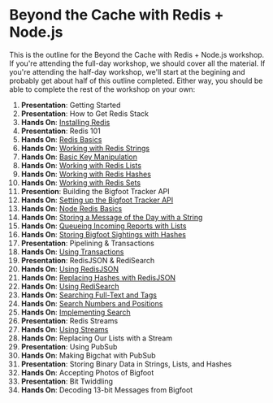 # Beyond the Cache with Redis + Node.js

This is the outline for the Beyond the Cache with Redis + Node.js workshop. If you're attending the full-day workshop, we should cover all the material. If you're attending the half-day workshop, we'll start at the begining and probably get about half of this outline completed. Either way, you should be able to complete the rest of the workshop on your own:

   1. **Presentation**: Getting Started
   2. **Presentation**: How to Get Redis Stack
   3. **Hands On**: [Installing Redis](01-INSTALLATION.md)
   4. **Presentation**: Redis 101
   5. **Hands On**: [Redis Basics](02-REDIS-BASICS.md)
   6. **Hands On**: [Working with Redis Strings](03-REDIS-STRINGS.md)
   7. **Hands On**: [Basic Key Manipulation](04-REDIS-KEYS.md)
   8. **Hands On**: [Working with Redis Lists](05-REDIS-LISTS.md)
   9. **Hands On**: [Working with Redis Hashes](06-REDIS-HASHES.md)
  10. **Hands On**: [Working with Redis Sets](07-REDIS-SETS.md)
  11. **Presention**: Building the Bigfoot Tracker API
  12. **Hands On**: [Setting up the Bigfoot Tracker API](08-API-SETUP.md)
  13. **Hands On**: [Node Redis Basics](09-NODE-REDIS-BASICS.md)
  14. **Hands On**: [Storing a Message of the Day with a String](10-NODE-REDIS-STRINGS.md)
  15. **Hands On**: [Queueing Incoming Reports with Lists](11-NODE-REDIS-LISTS.md)
  16. **Hands On**: [Storing Bigfoot Sightings with Hashes](12-NODE-REDIS-HASHES.md)
  17. **Presentation**: Pipelining & Transactions
  18. **Hands On**: [Using Transactions](13-TRANSACTIONS.md)
  19. **Presentation**: RedisJSON & RediSearch
  20. **Hands On**: [Using RedisJSON](14-REDISJSON.md)
  21. **Hands On**: [Replacing Hashes with RedisJSON](15-HASHES-TO-JSON.md)
  22. **Hands On**: [Using RediSearch](16-REDISEARCH-BASICS.md)
  22. **Hands On**: [Searching Full-Text and Tags](17-REDISEARCH-TEXT-AND-TAG.md)
  22. **Hands On**: [Search Numbers and Positions](18-REDISEARCH-NUMERIC-AND-GEO.md)
  23. **Hands On**: [Implementing Search](19-NODE-REDIS-SEARCH.md)
  24. **Presentation**: Redis Streams
  25. **Hands On**: [Using Streams](20-REDIS-STREAMS.md)
  26. **Hands On**: Replacing Our Lists with a Stream
  27. **Presentation**: Using PubSub
  28. **Hands On**: Making Bigchat with PubSub
  29. **Presentation**: Storing Binary Data in Strings, Lists, and Hashes
  30. **Hands On**: Accepting Photos of Bigfoot
  31. **Presentation**: Bit Twiddling
  32. **Hands On**: Decoding 13-bit Messages from Bigfoot

